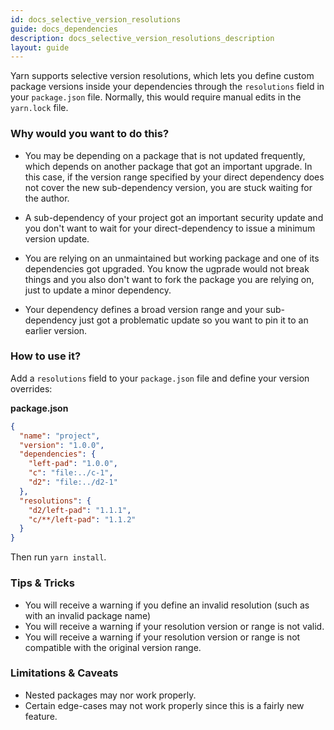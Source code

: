 ```yaml
---
id: docs_selective_version_resolutions
guide: docs_dependencies
description: docs_selective_version_resolutions_description
layout: guide
---
```


Yarn supports selective version resolutions, which lets you define custom package versions inside your dependencies through the `resolutions` field in your `package.json` file. Normally, this would
require manual edits in the `yarn.lock` file.

### Why would you want to do this? <a class="toc" id="toc-why-would-you-want-to-do-this" href="#toc-why-would-you-want-to-do-this"></a>

- You may be depending on a package that is not updated frequently, which depends on another package that got an important upgrade. In this case, if the version range specified by your direct dependency does not cover the new sub-dependency version, you are stuck waiting for the author.

- A sub-dependency of your project got an important security update and you don't want to wait for your direct-dependency to issue a minimum version update.

- You are relying on an unmaintained but working package and one of its dependencies got upgraded. You know the ugprade would not break things and you also don't want to fork the package you are relying on, just to update a minor dependency.

- Your dependency defines a broad version range and your sub-dependency just got a problematic update so you want to pin it to an earlier version.

### How to use it? <a class="toc" id="toc-how-to-use-it" href="#toc-how-to-use-it"></a>

Add a `resolutions` field to your `package.json` file and define your version overrides:

**package.json**

```json
{
  "name": "project",
  "version": "1.0.0",
  "dependencies": {
    "left-pad": "1.0.0",
    "c": "file:../c-1",
    "d2": "file:../d2-1"
  },
  "resolutions": {
    "d2/left-pad": "1.1.1",
    "c/**/left-pad": "1.1.2"
  }
}
```

Then run `yarn install`.

### Tips & Tricks <a class="toc" id="toc-tips-tricks" href="#toc-tips-tricks"></a>

  - You will receive a warning if you define an invalid resolution (such as with an invalid package name)
  - You will receive a warning if your resolution version or range is not valid.
  - You will receive a warning if your resolution version or range is not compatible with the original version range.

### Limitations & Caveats <a class="toc" id="toc-limitations-Caveats" href="#toc-limitations-Caveats"></a>

  - Nested packages may nor work properly.
  - Certain edge-cases may not work properly since this is a fairly new feature.
